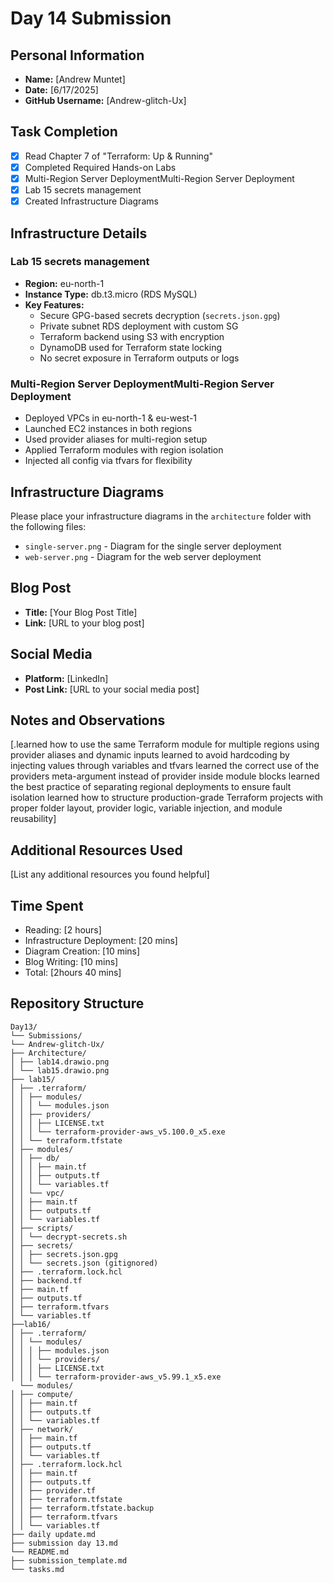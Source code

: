 # Day 14 Submission

## Personal Information
- **Name:** [Andrew Muntet]
- **Date:** [6/17/2025]
- **GitHub Username:** [Andrew-glitch-Ux]

## Task Completion
- [x] Read Chapter 7 of "Terraform: Up & Running"
- [x] Completed Required Hands-on Labs
- [x] Multi-Region Server DeploymentMulti-Region Server Deployment
- [x] Lab 15 secrets management 
- [x] Created Infrastructure Diagrams

## Infrastructure Details
### Lab 15 secrets management 
- **Region:** eu-north-1
- **Instance Type:** db.t3.micro (RDS MySQL)
- **Key Features:** 
  - Secure GPG-based secrets decryption (`secrets.json.gpg`)
  - Private subnet RDS deployment with custom SG
  - Terraform backend using S3 with encryption
  - DynamoDB used for Terraform state locking
  - No secret exposure in Terraform outputs or logs
### Multi-Region Server DeploymentMulti-Region Server Deployment
- Deployed VPCs in eu-north-1 & eu-west-1
- Launched EC2 instances in both regions
- Used provider aliases for multi-region setup
- Applied Terraform modules with region isolation
- Injected all config via tfvars for flexibility
## Infrastructure Diagrams
Please place your infrastructure diagrams in the `architecture` folder with the following files:
- `single-server.png` - Diagram for the single server deployment
- `web-server.png` - Diagram for the web server deployment

## Blog Post
- **Title:** [Your Blog Post Title]
- **Link:** [URL to your blog post]

## Social Media
- **Platform:** [LinkedIn]
- **Post Link:** [URL to your social media post]

## Notes and Observations
[.learned how to use the same Terraform module for multiple regions using provider aliases and dynamic inputs
learned to avoid hardcoding by injecting values through variables and tfvars
learned the correct use of the providers meta-argument instead of provider inside module blocks
learned the best practice of separating regional deployments to ensure fault isolation
learned how to structure production-grade Terraform projects with proper folder layout, provider logic, variable injection, and module reusability]

## Additional Resources Used
[List any additional resources you found helpful]

## Time Spent
- Reading: [2 hours]
- Infrastructure Deployment: [20 mins]
- Diagram Creation: [10 mins]
- Blog Writing: [10 mins]
- Total: [2hours 40 mins]

## Repository Structure
```
Day13/
└── Submissions/
└── Andrew-glitch-Ux/
├── Architecture/
│ ├── lab14.drawio.png
│ └── lab15.drawio.png
├── lab15/
│ ├── .terraform/
│ │ ├── modules/
│ │ │ └── modules.json
│ │ ├── providers/
│ │ │ ├── LICENSE.txt
│ │ │ └── terraform-provider-aws_v5.100.0_x5.exe
│ │ └── terraform.tfstate
│ ├── modules/
│ │ ├── db/
│ │ │ ├── main.tf
│ │ │ ├── outputs.tf
│ │ │ └── variables.tf
│ │ └── vpc/
│ │ ├── main.tf
│ │ ├── outputs.tf
│ │ └── variables.tf
│ ├── scripts/
│ │ └── decrypt-secrets.sh
│ ├── secrets/
│ │ ├── secrets.json.gpg
│ │ └── secrets.json (gitignored)
│ ├── .terraform.lock.hcl
│ ├── backend.tf
│ ├── main.tf
│ ├── outputs.tf
│ ├── terraform.tfvars
│ └── variables.tf
├──lab16/
│ ├── .terraform/
│ │ └── modules/
│ │ │ ├── modules.json
│ │ │ └── providers/
│ │ │ ├── LICENSE.txt
│ │ │ └── terraform-provider-aws_v5.99.1_x5.exe
  └── modules/
│ ├── compute/
│ │ ├── main.tf
│ │ ├── outputs.tf
│ │ └── variables.tf
│ ├── network/
│ │ ├── main.tf
│ │ ├── outputs.tf
│ │ └── variables.tf
│ ├── .terraform.lock.hcl
│ │ ├── main.tf
│ │ ├── outputs.tf
│ │ ├── provider.tf
│ │ ├── terraform.tfstate
│ │ ├── terraform.tfstate.backup
│ │ ├── terraform.tfvars
│ │ └── variables.tf
├── daily update.md
├── submission day 13.md
└── README.md
├── submission_template.md
└── tasks.md
```



